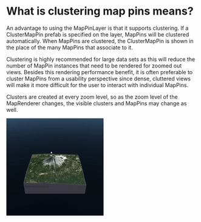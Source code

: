 # What is clustering map pins means?

An advantage to using the MapPinLayer is that it supports clustering. If a ClusterMapPin prefab is specified on the layer, MapPins will be clustered automatically. When MapPins are clustered, the ClusterMapPin is shown in the place of the many MapPins that associate to it.

Clustering is highly recommended for large data sets as this will reduce the number of MapPin instances that need to be rendered for zoomed out views. Besides this rendering performance benefit, it is often preferable to cluster MapPins from a usability perspective since dense, cluttered views will make it more difficult for the user to interact with individual MapPins.

Clusters are created at every zoom level, so as the zoom level of the MapRenderer changes, the visible clusters and MapPins may change as well.

![Clustering allows you to show accumulated data points on the map.](../../../.gitbook/assets/mtfujizoom.gif)




